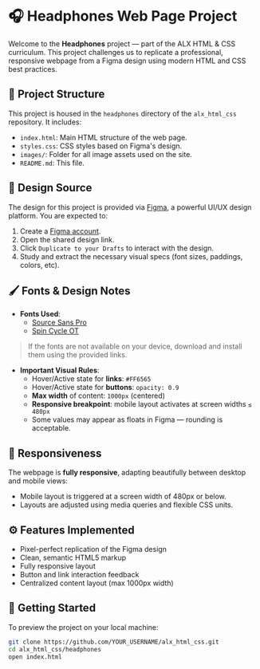# 🎧 Headphones Web Page Project

Welcome to the **Headphones** project — part of the ALX HTML & CSS curriculum. This project challenges us to replicate a professional, responsive webpage from a Figma design using modern HTML and CSS best practices.

## 📁 Project Structure

This project is housed in the `headphones` directory of the `alx_html_css` repository. It includes:

- `index.html`: Main HTML structure of the web page.
- `styles.css`: CSS styles based on Figma's design.
- `images/`: Folder for all image assets used on the site.
- `README.md`: This file.

## 🎨 Design Source

The design for this project is provided via [Figma](https://www.figma.com/), a powerful UI/UX design platform. You are expected to:

1. Create a [Figma account](https://www.figma.com/signup).
2. Open the shared design link.
3. Click `Duplicate to your Drafts` to interact with the design.
4. Study and extract the necessary visual specs (font sizes, paddings, colors, etc).

## 🖌️ Fonts & Design Notes

- **Fonts Used**:
  - [Source Sans Pro](https://fonts.google.com/specimen/Source+Sans+Pro)
  - [Spin Cycle OT](https://www.fonts.com/font/spin-cycle)

> If the fonts are not available on your device, download and install them using the provided links.

- **Important Visual Rules**:
  - Hover/Active state for **links**: `#FF6565`
  - Hover/Active state for **buttons**: `opacity: 0.9`
  - **Max width** of content: `1000px` (centered)
  - **Responsive breakpoint**: mobile layout activates at screen widths `≤ 480px`
  - Some values may appear as floats in Figma — rounding is acceptable.

## 📱 Responsiveness

The webpage is **fully responsive**, adapting beautifully between desktop and mobile views:
- Mobile layout is triggered at a screen width of 480px or below.
- Layouts are adjusted using media queries and flexible CSS units.

## ⚙️ Features Implemented

- Pixel-perfect replication of the Figma design
- Clean, semantic HTML5 markup
- Fully responsive layout
- Button and link interaction feedback
- Centralized content layout (max 1000px width)

## 🚀 Getting Started

To preview the project on your local machine:

```bash
git clone https://github.com/YOUR_USERNAME/alx_html_css.git
cd alx_html_css/headphones
open index.html
